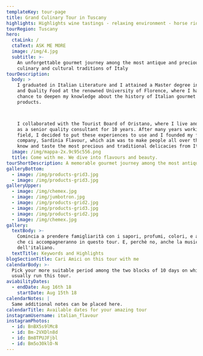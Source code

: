 ```yaml
---
templateKey: tour-page
title: Grand Culinary Tour in Tuscany
highlights: Highlights wine tastings - relaxing environment - horse riding - private chaffeur - boutique hotels and high-level agriturismi
tourRegion: Tuscany
hero:
  ctaLink: /
  ctaText: ASK ME MORE
  image: /img/4.jpg
  subtitle: >-
    An unforgettable gourmet journey among the most antique and precious
    culinary and cultural traditions of Italy
tourDescription:
  body: >
    I graduated in Italian Literature and I attained a Master degree in Gourmet
    and Quality Food at the renowned University of Florence, where I had the
    chance to deepen my knowledge about the history of Italian gourmet culture
    products.



    I collaborated with the Tourist Board of Oristano, where I live and I worked
    as a senior quality consultant for 10 years. After many years working in the
    field, I decided to put these experiences to use and I founded my first own
    company, Sardinia Flavour, which aim was to make people all over the world
    know and taste the most precious and traditional delicacies from Italy.
  image: /img/mappa-2x.9c95c556.png
  title: Come with me. We dive into flavours and beauty.
tourShortDescription: A memorable gourmet journey among the most antique and precious culinary and cultural traditions of Italy. Aura spreads light smoothly around a cozy space. Its smooth contoured edges create soft shadows that entice a relaxing environment. Smoothly around a cozy space.
galleryBottom:
  - image: /img/products-grid3.jpg
  - image: /img/products-grid3.jpg
galleryUpper:
  - image: /img/chemex.jpg
  - image: /img/jumbotron.jpg
  - image: /img/products-grid2.jpg
  - image: /img/products-grid3.jpg
  - image: /img/products-grid2.jpg
  - image: /img/chemex.jpg
gallery:
  textBody: >-
    Comincia a prendere famigliarità con i sapori, profumi, colori, e attività
    che ci accompagneranno in questo tour. E, perchè no, anche la musicalità
    dell'italiano.
  textTitle: Keywords and Highlights
blogSectionTitle: Cari Amici on this tour with me
calendarBody: >-
  Pick your more suitable period among the two blocks of 10 days on which I
  usually run this tour.
aviabilityDates:
  - endDate: Aug 16th 18
    startDate: Aug 15th 18
calendarNotes: |
  Same additional notes can be placed here.
calendarTitle: Available dates for your amazing tour
instagramUsername: italian_flavour
instagramPhotos:
  - id: BnBX5s9lMc8
  - id: Bm-2VXDln8d
  - id: Bm8TPUJFjbl
  - id: Bm5o30klO-N
---
```


